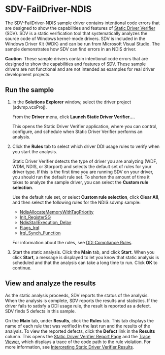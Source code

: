 SDV-FailDriver-NDIS
===================

The SDV-FailDriver-NDIS sample driver contains intentional code errors that are designed to show the capabilities and features of [Static Driver Verifier](http://msdn.microsoft.com/en-us/library/windows/hardware/ff552808) (SDV). SDV is a static verification tool that systematically analyzes the source code of Windows kernel-mode drivers. SDV is included in the Windows Driver Kit (WDK) and can be run from Microsoft Visual Studio. The sample demonstrates how SDV can find errors in an NDIS driver.

**Caution**  These sample drivers contain intentional code errors that are designed to show the capabilities and features of SDV. These sample drivers are not functional and are not intended as examples for real driver development projects.

Run the sample
--------------

1.  In the **Solutions Explorer** window, select the driver project (sdvmp.vcxProj).

    From the **Driver** menu, click **Launch Static Driver Verifier…**.

    This opens the Static Driver Verifier application, where you can control, configure, and schedule when Static Driver Verifier performs an analysis.

2.  Click the **Rules** tab to select which driver DDI usage rules to verify when you start the analysis.

    Static Driver Verifier detects the type of driver you are analyzing (WDF, WDM, NDIS, or Storport) and selects the default set of rules for your driver type. If this is the first time you are running SDV on your driver, you should run the default rule set. To shorten the amount of time it takes to analyze the sample driver, you can select the **Custom rule selection**.

    Use the default rule set, or select **Custom rule selection**, click **Clear All**, and then select the following rules for the NDIS sdvmp sample:

    -   [NdisAllocateMemoryWithTagPriority](http://msdn.microsoft.com/en-us/library/windows/hardware/ff549326)
    -   [Init\_RegisterSG](http://msdn.microsoft.com/en-us/library/windows/hardware/ff547153)
    -   [NdisStallExecution\_Delay](http://msdn.microsoft.com/en-us/library/windows/hardware/ff549332)
    -   [Flags\_Irql](http://msdn.microsoft.com/en-us/library/windows/hardware/ff546123)
    -   [Irql\_Synch\_Function](http://msdn.microsoft.com/en-us/library/windows/hardware/ff548015)

    For information about the rules, see [DDI Compliance Rules](http://msdn.microsoft.com/en-us/library/windows/hardware/ff552840).

3.  Start the static analysis. Click the **Main** tab, and click **Start**. When you click **Start**, a message is displayed to let you know that static analysis is scheduled and that the analysis can take a long time to run. Click **OK** to continue.

View and analyze the results
----------------------------

As the static analysis proceeds, SDV reports the status of the analysis. When the analysis is complete, SDV reports the results and statistics. If the driver fails to satisfy a DDI usage rule, the result is reported as a defect. SDV finds 5 defects in this sample.

On the **Main** tab, under **Results**, click the **Rules** tab. This tab displays the name of each rule that was verified in the last run and the results of the analysis. To view the reported defects, click the **Defect** link in the **Results** column. This opens the [Static Driver Verifier Report Page](http://msdn.microsoft.com/en-us/library/windows/hardware/ff552834) and the [Trace Viewer](http://msdn.microsoft.com/en-us/library/windows/hardware/ff544659), which displays a trace of the code path to the rule violation. For more information, see [Interpreting Static Driver Verifier Results](http://msdn.microsoft.com/en-us/library/windows/hardware/ff547228).

